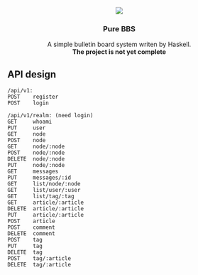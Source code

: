 <p align="center">
<img src=https://gitcdn.xyz/repo/codehz/purebbs/master/logo.svg>
<h3 align="center">Pure BBS</h3>
</p>
<p align="center">
A simple bulletin board system writen by Haskell.<br>
<b>The project is not yet complete</b>
</p>

## API design
```
/api/v1:
POST    register
POST    login

/api/v1/realm: (need login)
GET     whoami
PUT     user
GET     node
POST    node
GET     node/:node
POST    node/:node
DELETE  node/:node
PUT     node/:node
GET     messages
PUT     messages/:id
GET     list/node/:node
GET     list/user/:user
GET     list/tag/:tag
GET     article/:article
DELETE  article/:article
PUT     article/:article
POST    article
POST    comment
DELETE  comment
POST    tag
PUT     tag
DELETE  tag
POST    tag/:article
DELETE  tag/:article

```
